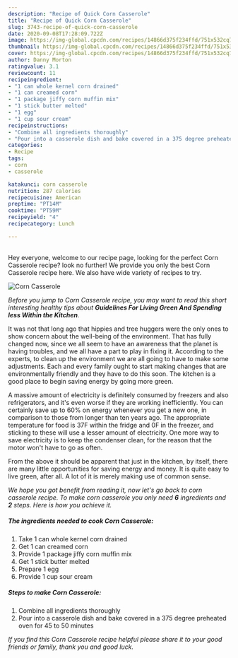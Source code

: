 ```yaml
---
description: "Recipe of Quick Corn Casserole"
title: "Recipe of Quick Corn Casserole"
slug: 3743-recipe-of-quick-corn-casserole
date: 2020-09-08T17:28:09.722Z
image: https://img-global.cpcdn.com/recipes/14866d375f234ffd/751x532cq70/corn-casserole-recipe-main-photo.jpg
thumbnail: https://img-global.cpcdn.com/recipes/14866d375f234ffd/751x532cq70/corn-casserole-recipe-main-photo.jpg
cover: https://img-global.cpcdn.com/recipes/14866d375f234ffd/751x532cq70/corn-casserole-recipe-main-photo.jpg
author: Danny Morton
ratingvalue: 3.1
reviewcount: 11
recipeingredient:
- "1 can whole kernel corn drained"
- "1 can creamed corn"
- "1 package jiffy corn muffin mix"
- "1 stick butter melted"
- "1 egg"
- "1 cup sour cream"
recipeinstructions:
- "Combine all ingredients thoroughly"
- "Pour into a casserole dish and bake covered in a 375 degree preheated oven for 45 to 50 minutes"
categories:
- Recipe
tags:
- corn
- casserole

katakunci: corn casserole 
nutrition: 287 calories
recipecuisine: American
preptime: "PT14M"
cooktime: "PT59M"
recipeyield: "4"
recipecategory: Lunch

---
```

<br>
Hey everyone, welcome to our recipe page, looking for the perfect Corn Casserole recipe? look no further! We provide you only the best Corn Casserole recipe here. We also have wide variety of recipes to try.
<br>


![Corn Casserole](https://img-global.cpcdn.com/recipes/14866d375f234ffd/751x532cq70/corn-casserole-recipe-main-photo.jpg)

<i>Before you jump to Corn Casserole recipe, you may want to read this short interesting healthy tips about 
<strong>Guidelines For Living Green And Spending less Within the Kitchen</strong>.</i>
</br>

It was not that long ago that hippies and tree huggers were the only ones to show concern about the well-being of the environment. That has fully changed now, since we all seem to have an awareness that the planet is having troubles, and we all have a part to play in fixing it. According to the experts, to clean up the environment we are all going to have to make some adjustments. Each and every family ought to start making changes that are environmentally friendly and they have to do this soon. The kitchen is a good place to begin saving energy by going more green.

A massive amount of electricity is definitely consumed by freezers and also refrigerators, and it's even worse if they are working inefficiently. You can certainly save up to 60% on energy whenever you get a new one, in comparison to those from longer than ten years ago. The appropriate temperature for food is 37F within the fridge and 0F in the freezer, and sticking to these will use a lesser amount of electricity. One more way to save electricity is to keep the condenser clean, for the reason that the motor won't have to go as often.

From the above it should be apparent that just in the kitchen, by itself, there are many little opportunities for saving energy and money. It is quite easy to live green, after all. A lot of it is merely making use of common sense.


<i>We hope you got benefit from reading it, now let's go back to corn casserole recipe. To make corn casserole you only need <strong>6</strong> ingredients and <strong>2</strong> steps. Here is how you achieve it.
</i>

##### The ingredients needed to cook Corn Casserole:

1. Take 1 can whole kernel corn drained
1. Get 1 can creamed corn
1. Provide 1 package jiffy corn muffin mix
1. Get 1 stick butter melted
1. Prepare 1 egg
1. Provide 1 cup sour cream


##### Steps to make Corn Casserole:

1. Combine all ingredients thoroughly
1. Pour into a casserole dish and bake covered in a 375 degree preheated oven for 45 to 50 minutes


<i>If you find this Corn Casserole recipe helpful please share it to your good friends or family, thank you and good luck.</i>
